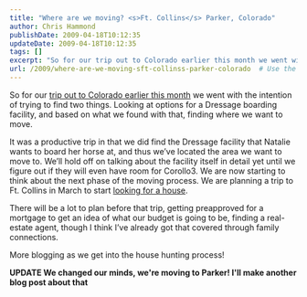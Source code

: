 ```yaml
---
title: "Where are we moving? <s>Ft. Collins</s> Parker, Colorado"
author: Chris Hammond
publishDate: 2009-04-18T10:12:35
updateDate: 2009-04-18T10:12:35
tags: []
excerpt: "So for our trip out to Colorado earlier this month we went with the intention of trying to find two things. Looking at options for a Dressage boarding facility, and based on what we found with that, finding where we want to move. It was a productive trip in that we did find the Dressage facility that Natalie wants to board her horse at, and thus we’ve located the area we want to move to. We’ll hold off on talking about the facility itself in detail yet until we figure out if they will even have room for Corollo3. We are now starting to think about the next phase of the moving process. We are planning a trip to Ft. Collins in March to start looking for a house. There will be a lot to plan before that trip, getting preapproved for a mortgage to get an idea of what our budget is going to be, finding a real-estate agent, though I think I’ve already got that covered through family connections. More blogging as we get into the house hunting process! UPDATE We changed our minds, we're moving to Parker! I'll make another blog post about that"
url: /2009/where-are-we-moving-sft-collinss-parker-colorado  # Use the generated URL with year
---
```

<p>So for our <a target="_blank" href="https://www.going2colorado.com/Blog/itemId/90/Back-home-from-Colorado.aspx">trip out to Colorado earlier this month</a> we went with the intention of trying to find two things. Looking at options for a Dressage boarding facility, and based on what we found with that, finding where we want to move.</p> <p>It was a productive trip in that we did find the Dressage facility that Natalie wants to board her horse at, and thus we’ve located the area we want to move to. We’ll hold off on talking about the facility itself in detail yet until we figure out if they will even have room for Corollo3. We are now starting to think about the next phase of the moving process. We are planning a trip to Ft. Collins in March to start <a target="_blank" href="https://www.going2colorado.com/Blog/itemid/69/Our-Home-Requirements.aspx">looking for a house</a>.</p> <p>There will be a lot to plan before that trip, getting preapproved for a mortgage to get an idea of what our budget is going to be, finding a real-estate agent, though I think I’ve already got that covered through family connections.</p> <p>More blogging as we get into the house hunting process!</p> <p><strong>UPDATE We changed our minds, we're moving to Parker! I'll make another blog post about that</strong></p>
